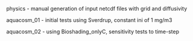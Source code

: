 physics - manual generation of input netcdf files with grid and diffusivity

aquacosm_01 - initial tests using Sverdrup, constant ini of 1 mg/m3

aquacosm_02 - using Bioshading_onlyC, sensitivity tests to time-step

